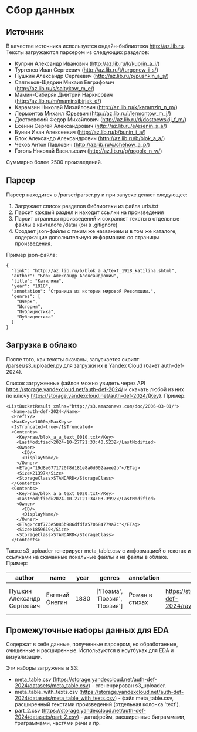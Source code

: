 # Сбор данных
## Источник
В качестве источника используется ондайн-библиотека http://az.lib.ru. Тексты загружаются парсером из следующих разделов:
- Куприн Александр Иванович (http://az.lib.ru/k/kuprin_a_i/)
- Тургенев Иван Сергеевич (http://az.lib.ru/t/turgenew_i_s/)
- Пушкин Александр Сергеевич (http://az.lib.ru/p/pushkin_a_s/)
- Салтыков-Щедрин Михаил Евграфович (http://az.lib.ru/s/saltykow_m_e/)
- Мамин-Сибиряк Дмитрий Наркисович (http://az.lib.ru/m/maminsibirjak_d/)
- Карамзин Николай Михайлович (http://az.lib.ru/k/karamzin_n_m/)
- Лермонтов Михаил Юрьевич (http://az.lib.ru/l/lermontow_m_j/)
-  Достоевский Федор Михайлович (http://az.lib.ru/d/dostoewskij_f_m/)
- Есенин Сергей Александрович (http://az.lib.ru/e/esenin_s_a/)
- Бунин Иван Алексеевич (http://az.lib.ru/b/bunin_i_a/)
- Блок Александр Александрович (http://az.lib.ru/b/blok_a_a/)
- Чехов Антон Павлович (http://az.lib.ru/c/chehow_a_p/)
- Гоголь Николай Васильевич (http://az.lib.ru/g/gogolx_n_w/)

Суммарно более 2500 произведений.
## Парсер
Парсер находится в /parser/parser.py и при запуске делает следующее:
1. Загружает список разделов библиотеки из файла urls.txt
2. Парсит каждый раздел и находит ссылки на произведения
3. Парсит страницы произведений и сохраняет тексты в отдельные файлы в какталоге /data/ (он в .gitignore)
4. Создает json-файлы с таким же названием и в том же каталоге, содержащие дополнительную информацию со страницы произведения.

Пример json-файла:
```
{
  "link": "http://az.lib.ru/b/blok_a_a/text_1918_katilina.shtml",
  "author": "Блок Александр Александрович",
  "title": "Катилина",
  "year": "1918",
  "annotation": "Страница из истории мировой Революции.",
  "genres": [
    "Очерк",
    "История",
    "Публицистика",
    "Публицистика"
  ]
}
```
## Загрузка в облако
После того, как тексты скачаны, запускается скрипт /parser/s3_uploader.py для загрузки их в Yandex Cloud (бакет auth-def-2024).

Список загруженных файлов можно увидеть через API https://storage.yandexcloud.net/auth-def-2024/ и скачать любой из них по ключу https://storage.yandexcloud.net/auth-def-2024/{Key}.
Пример:
```
<ListBucketResult xmlns="http://s3.amazonaws.com/doc/2006-03-01/">
  <Name>auth-def-2024</Name>
  <Prefix/>
  <MaxKeys>1000</MaxKeys>
  <IsTruncated>true</IsTruncated>
  <Contents>
    <Key>raw/blok_a_a_text_0010.txt</Key>
    <LastModified>2024-10-27T21:33:40.523Z</LastModified>
    <Owner>
      <ID/>
      <DisplayName/>
    </Owner>
    <ETag>"19d8e6771720f8d181e8a0d002aaee2b"</ETag>
    <Size>21397</Size>
    <StorageClass>STANDARD</StorageClass>
  </Contents>
  <Contents>
    <Key>raw/blok_a_a_text_0020.txt</Key>
    <LastModified>2024-10-27T21:34:03.399Z</LastModified>
    <Owner>
      <ID/>
      <DisplayName/>
    </Owner>
    <ETag>"c0f773e5085b986dfdfa570684779a7c"</ETag>
    <Size>1859619</Size>
    <StorageClass>STANDARD</StorageClass>
  </Contents>
```

Также s3_uploader генерирует meta_table.csv с информацией о текстах и ссылками на скачанные локальные файлы и на файлы в облаке. Пример:

| author                     | name            | year | genres                        | annotation     | s3_link                                                                     | local_link                                                 |
| -------------------------- | --------------- | ---- | ----------------------------- | -------------- |-----------------------------------------------------------------------------| ---------------------------------------------------------- |
| Пушкин Александр Сергеевич | Евгений Онегин  | 1830 | ['Поэма', 'Поэзия', 'Поэзия'] | Роман в стихах | https://storage.yandexcloud.net/auth-def-2024/raw/pushkin_a_s_text_0170.txt | ../data/Пушкин Александр Сергеевич.Евгений Онегин.1830.txt |

## Промежуточные наборы данных для EDA
Содержат в себе данные, полученные парсером, но обработанные, очищенные и расширенные. Используются в ноутбуках для EDA и визуализации.

Эти наборы загружены в S3:
- meta_table.csv (https://storage.yandexcloud.net/auth-def-2024/datasets/meta_table.csv) - сгененрирован s3_uploader.
- meta_table_with_texts.csv (https://storage.yandexcloud.net/auth-def-2024/datasets/meta_table_with_texts.csv) - файл meta_table.csv, расширенный текстами произведений (отдельная колонка 'text').
- part_2.csv (https://storage.yandexcloud.net/auth-def-2024/datasets/part_2.csv) - датафрейм, расширенные биграммами, триграммами, частями речи и пр.